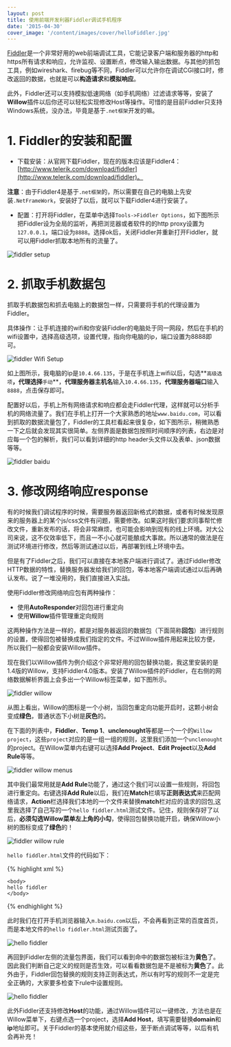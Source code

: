 ```yaml
---
layout: post
title: 使用前端开发利器Fiddler调试手机程序
date: '2015-04-30'
cover_image: '/content/images/cover/helloFiddler.jpg'
---
```



[Fiddler](http://www.telerik.com/fiddler)是一个非常好用的web前端调试工具，它能记录客户端和服务器的http和https所有请求和响应，允许监视、设置断点，修改输入输出数据。与其他的抓包工具，例如wireshark、firebug等不同，Fiddler可以允许你在调试CGI接口时，修改返回的数据，也就是可以**构造请求**和**模拟响应**。

此外，Fiddler还可以支持模拟低速网络（如手机网络）过滤请求等等，安装了**Willow**插件以后你还可以轻松实现修改Host等操作。可惜的是目前Fiddler只支持Windows系统，没办法，毕竟是基于`.net框架`开发的嘛。

# 1. Fiddler的安装和配置

* 下载安装：从官网下载Fiddler，现在的版本应该是Fiddler4：[http://www.telerik.com/download/fiddler](http://www.telerik.com/download/fiddler)。

**注意**：由于Fiddler4是基于`.net框架`的，所以需要在自己的电脑上先安装`.NetFrameWork`，安装好了以后，就可以下载Fiddler4进行安装了。

* 配置：打开将Fiddler，在菜单中选择`Tools->Fiddler Options`，如下图所示把Fiddler设为全局的监听，再把浏览器或者软件的的http proxy设置为`127.0.0.1`，端口设为`8888`。选择ok后，关闭Fiddler并重新打开Fiddler，就可以用Fiddler抓取本地所有的流量了。

![fiddler setup](/content/images/fiddlerSetup.png)

# 2. 抓取手机数据包

抓取手机数据包和抓去电脑上的数据包一样，只需要将手机的代理设置为Fiddler。

具体操作：让手机连接的wifi和你安装Fiddler的电脑处于同一网段，然后在手机的wifi设置中，选择高级选项，设置代理，指向你电脑的ip，端口设置为8888即可。

![fiddler Wifi Setup](/content/images/fiddlerWifiSetup.png)

如上图所示，我电脑的ip是`10.4.66.135`，于是在手机连上wifi以后，勾选**`高级选项`**，**代理**选择**`手动`**，**代理服务器主机名**输入`10.4.66.135`，**代理服务器端口**输入`8888`，点击保存即可。

配置好以后，手机上所有网络请求和响应都会走Fiddler代理，这样就可以分析手机的网络流量了。我们在手机上打开一个大家熟悉的地址`www.baidu.com`，可以看到抓取的数据流量包了，Fiddler的工具栏看起来很复杂，如下图所示，稍微熟悉一下之后就会发现其实很简单。左侧界面是数据包按照时间顺序的列表，右边是对应每一个包的解析，我们可以看到详细的http header头文件以及表单、json数据等等。

![fiddler baidu](/content/images/fiddlerBaidu.png)

# 3. 修改网络响应response

有的时候我们调试程序的时候，需要服务器返回新格式的数据，或者有时候发现原来的服务器上的某个js/css文件有问题，需要修改。如果这时我们要求同事帮忙修改文件，重新发布的话，将会非常麻烦，也可能会影响到现有的线上环境。对大公司来说，这不仅效率低下，而且一不小心就可能酿成大事故。所以通常的做法是在测试环境进行修改，然后等测试通过以后，再部署到线上环境中去。

但是有了Fiddler之后，我们可以直接在本地客户端进行调试了。通过Fiddler修改HTTP数据的特性，替换服务器发给我们的回包，等本地客户端调试通过以后再确认发布。说了一堆没用的，我们直接进入实战。

使用Fiddler修改网络响应包有两种操作：

* 使用**AutoResponder**对回包进行重定向
* 使用**Willow**插件管理重定向规则

这两种操作方法是一样的，都是对服务器返回的数据包（下面简称**回包**）进行规则的设置，使得回包被替换成我们指定的文件。不过Willow插件用起来比较方便，所以我们一般都会安装Willow插件。

现在我们以Willow插件为例介绍这个非常好用的回包替换功能，我这里安装的是1.4版的Willow，支持Fiddler4.0版本。安装了Willow插件的Fiddler，在右侧的网络数据解析界面上会多出一个Willow标签菜单，如下图所示。

![fiddler willow](/content/images/fiddlerWillow.png)

从图上看出，Willow的图标是一个小树，当回包重定向功能开启时，这颗小树会变成**绿色**，普通状态下小树是**灰色**的。

在下面的列表中，**Fiddler**、**Temp 1**、**unclenought**等都是一个一个的`Willow project`，这些`project`对应的是一组一组的规则，这里我们添加一个`unclenought`的project。在Willow菜单内右键可以选择**Add Project**、**Edit Project**以及**Add Rule**等等。

![fiddler willow menus](/content/images/fiddlerWillowMenus.png)

其中我们最常用就是**Add Rule**功能了，通过这个我们可以设置一些规则，将回包进行重定向。右键选择**Add Rule**以后，我们在**Match**栏填写**正则表达式**来匹配网络请求，**Action**栏选择我们本地的一个文件来替换**match**栏对应的请求的回包,这里我选择了自己写的一个`hello fiddler.html`测试文件。记住，规则保存好了以后，**必须勾选Willow菜单左上角的小勾**，使得回包替换功能开启，确保Willow小树的图标变成了**绿色**的！

![fiddler willow rule](/content/images/fiddlerWillowRule.png)

`hello fiddler.html`文件的代码如下：

{% highlight xml %}
<!DOCTYPE html>
<html lang="zh-CN">
    <head>
        <meta charset="utf-8">
        <title>hello fiddler</title>
        <meta name="viewport" content="width=device-width, initial-scale=1.0">
    </head>
    
    <body>
    hello fiddler
    </body>
</html>
{% endhighlight %}

此时我们在打开手机浏览器输入`m.baidu.com`以后，不会再看到正常的百度首页，而是本地文件的`hello fiddler.html`测试页面了。

![hello fiddler](/content/images/helloFiddler.png)

再回到Fiddler左侧的流量包界面，我们可以看到命中的数据包被标注为**黄色**了。因此我们判断自己定义的规则是否生效，可以看看数据包是不是被标为**黄色**了。此外由于，Fiddler回包替换的规则支持正则表达式，所以有时写的规则不一定是完全正确的，大家要多检查下rule中设置规则。

![hello fiddler](/content/images/fiddlerCatchU.png)

此外Fiddler还支持修改**Host**的功能，通过Willow插件可以一键修改，方法也是在Willow菜单下，右键点选一个project，选择**Add Host**，填写需要替换**domain**和**ip**地址即可。关于Fiddler的基本使用就介绍这些，至于断点调试等等，以后有机会再补充！
